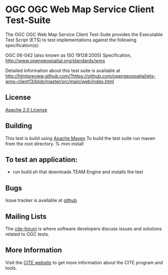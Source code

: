 # OGC OGC Web Map Service Client Test-Suite

The OGC OGC Web Map Service Client Test-Suite provides the Executable Test Script (ETS) to test implementations against the following specification(s):

OGC 06-042 (also known as ISO 19128:2005) Specification, http://www.opengeospatial.org/standards/wms


Detailed information about this test suite is available at  http://htmlpreview.github.com/?https://github.com/opengeospatial/ets-wms-client13/blob/master/src/main/web/index.html

## License

[Apache 2.0 License](LICENSE.md)

## Building

This test is build using [Apache Maven](http://maven.apache.org/) To 
build the test suite run maven from the root directory.
   % mvn install
     
## To test an application:

-  run build.sh that downloads TEAM Engine and installs the test


## Bugs

Issue tracker is available at [github](https://github.com/opengeospatial/ets-wms-client13/issues)

## Mailing Lists

The [cite-forum](http://cite.opengeospatial.org/forum) is where software developers discuss issues and solutions related to OGC tests. 

## More Information

Visit the [CITE website](http://cite.opengeospatial.org/) to get more information about the CITE program and tools.

